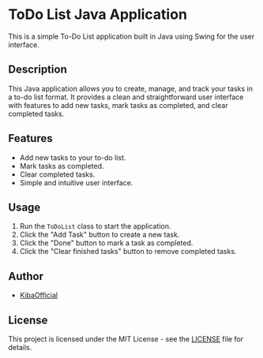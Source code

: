 # ToDo List Java Application

This is a simple To-Do List application built in Java using Swing for the user interface.

## Description

This Java application allows you to create, manage, and track your tasks in a to-do list format. It provides a clean and straightforward user interface with features to add new tasks, mark tasks as completed, and clear completed tasks.

## Features

- Add new tasks to your to-do list.
- Mark tasks as completed.
- Clear completed tasks.
- Simple and intuitive user interface.

## Usage

1. Run the `ToDoList` class to start the application.
2. Click the "Add Task" button to create a new task.
3. Click the "Done" button to mark a task as completed.
4. Click the "Clear finished tasks" button to remove completed tasks.

## Author

- [KibaOfficial](https://github.com/KibaOfficial)

## License

This project is licensed under the MIT License - see the [LICENSE](LICENSE) file for details.
